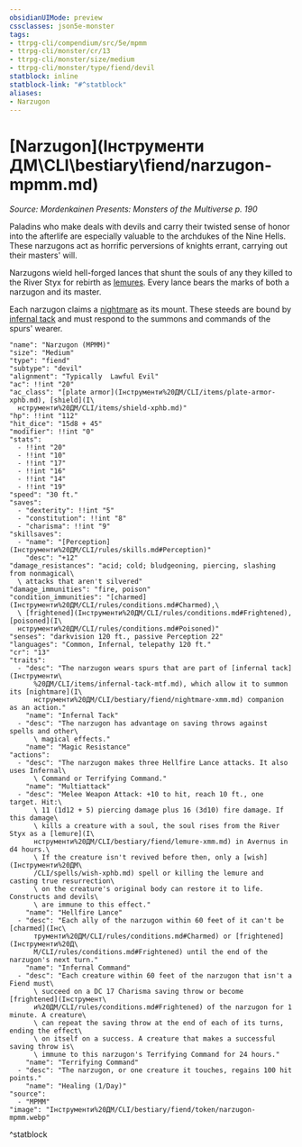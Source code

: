 ```yaml
---
obsidianUIMode: preview
cssclasses: json5e-monster
tags:
- ttrpg-cli/compendium/src/5e/mpmm
- ttrpg-cli/monster/cr/13
- ttrpg-cli/monster/size/medium
- ttrpg-cli/monster/type/fiend/devil
statblock: inline
statblock-link: "#^statblock"
aliases:
- Narzugon
---
```

# [Narzugon](Інструменти ДМ\CLI\bestiary\fiend/narzugon-mpmm.md)
*Source: Mordenkainen Presents: Monsters of the Multiverse p. 190*  

Paladins who make deals with devils and carry their twisted sense of honor into the afterlife are especially valuable to the archdukes of the Nine Hells. These narzugons act as horrific perversions of knights errant, carrying out their masters' will.

Narzugons wield hell-forged lances that shunt the souls of any they killed to the River Styx for rebirth as [lemures](Інструменти%20ДМ/CLI/bestiary/fiend/lemure-xmm.md). Every lance bears the marks of both a narzugon and its master.

Each narzugon claims a [nightmare](Інструменти%20ДМ/CLI/bestiary/fiend/nightmare-xmm.md) as its mount. These steeds are bound by [infernal tack](Інструменти%20ДМ/CLI/items/infernal-tack-mtf.md) and must respond to the summons and commands of the spurs' wearer.

```statblock
"name": "Narzugon (MPMM)"
"size": "Medium"
"type": "fiend"
"subtype": "devil"
"alignment": "Typically  Lawful Evil"
"ac": !!int "20"
"ac_class": "[plate armor](Інструменти%20ДМ/CLI/items/plate-armor-xphb.md), [shield](І\
  нструменти%20ДМ/CLI/items/shield-xphb.md)"
"hp": !!int "112"
"hit_dice": "15d8 + 45"
"modifier": !!int "0"
"stats":
  - !!int "20"
  - !!int "10"
  - !!int "17"
  - !!int "16"
  - !!int "14"
  - !!int "19"
"speed": "30 ft."
"saves":
  - "dexterity": !!int "5"
  - "constitution": !!int "8"
  - "charisma": !!int "9"
"skillsaves":
  - "name": "[Perception](Інструменти%20ДМ/CLI/rules/skills.md#Perception)"
    "desc": "+12"
"damage_resistances": "acid; cold; bludgeoning, piercing, slashing from nonmagical\
  \ attacks that aren't silvered"
"damage_immunities": "fire, poison"
"condition_immunities": "[charmed](Інструменти%20ДМ/CLI/rules/conditions.md#Charmed),\
  \ [frightened](Інструменти%20ДМ/CLI/rules/conditions.md#Frightened), [poisoned](І\
  нструменти%20ДМ/CLI/rules/conditions.md#Poisoned)"
"senses": "darkvision 120 ft., passive Perception 22"
"languages": "Common, Infernal, telepathy 120 ft."
"cr": "13"
"traits":
  - "desc": "The narzugon wears spurs that are part of [infernal tack](Інструменти\
      %20ДМ/CLI/items/infernal-tack-mtf.md), which allow it to summon its [nightmare](І\
      нструменти%20ДМ/CLI/bestiary/fiend/nightmare-xmm.md) companion as an action."
    "name": "Infernal Tack"
  - "desc": "The narzugon has advantage on saving throws against spells and other\
      \ magical effects."
    "name": "Magic Resistance"
"actions":
  - "desc": "The narzugon makes three Hellfire Lance attacks. It also uses Infernal\
      \ Command or Terrifying Command."
    "name": "Multiattack"
  - "desc": "Melee Weapon Attack: +10 to hit, reach 10 ft., one target. Hit:\
      \ 11 (1d12 + 5) piercing damage plus 16 (3d10) fire damage. If this damage\
      \ kills a creature with a soul, the soul rises from the River Styx as a [lemure](І\
      нструменти%20ДМ/CLI/bestiary/fiend/lemure-xmm.md) in Avernus in d4 hours.\
      \ If the creature isn't revived before then, only a [wish](Інструменти%20ДМ\
      /CLI/spells/wish-xphb.md) spell or killing the lemure and casting true resurrection\
      \ on the creature's original body can restore it to life. Constructs and devils\
      \ are immune to this effect."
    "name": "Hellfire Lance"
  - "desc": "Each ally of the narzugon within 60 feet of it can't be [charmed](Інс\
      трументи%20ДМ/CLI/rules/conditions.md#Charmed) or [frightened](Інструменти%20Д\
      М/CLI/rules/conditions.md#Frightened) until the end of the narzugon's next turn."
    "name": "Infernal Command"
  - "desc": "Each creature within 60 feet of the narzugon that isn't a Fiend must\
      \ succeed on a DC 17 Charisma saving throw or become [frightened](Інструмент\
      и%20ДМ/CLI/rules/conditions.md#Frightened) of the narzugon for 1 minute. A creature\
      \ can repeat the saving throw at the end of each of its turns, ending the effect\
      \ on itself on a success. A creature that makes a successful saving throw is\
      \ immune to this narzugon's Terrifying Command for 24 hours."
    "name": "Terrifying Command"
  - "desc": "The narzugon, or one creature it touches, regains 100 hit points."
    "name": "Healing (1/Day)"
"source":
  - "MPMM"
"image": "Інструменти%20ДМ/CLI/bestiary/fiend/token/narzugon-mpmm.webp"
```
^statblock